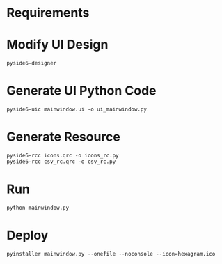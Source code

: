 # Requirements

# Modify UI Design

```
pyside6-designer
```

# Generate UI Python Code

```
pyside6-uic mainwindow.ui -o ui_mainwindow.py
```

# Generate Resource

```
pyside6-rcc icons.qrc -o icons_rc.py
pyside6-rcc csv_rc.qrc -o csv_rc.py
```

# Run

```
python mainwindow.py
```

# Deploy

```
pyinstaller mainwindow.py --onefile --noconsole --icon=hexagram.ico
```